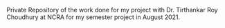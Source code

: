 Private Repository of the work done for my project with Dr. Tirthankar Roy Choudhury at NCRA for my semester project in August 2021.
